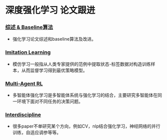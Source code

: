 # 深度强化学习 论文跟进

### [综述 & Baseline算法](https://github.com/PaperCommunity/Deep-Reinforcement-Learning/tree/master/Overview%26baseline)
- 强化学习论文综述和baseline算法及改进。


### [Imitation Learning](https://github.com/PaperCommunity/Deep-Reinforcement-Learning/tree/master/ImitationLearning)
- 模仿学习一般指从人类专家提供的范例中提取状态-标签数据对构造训练样本，从而监督学习得到最优策略模型。

### [Multi-Agent RL](https://github.com/PaperCommunity/Deep-Reinforcement-Learning/tree/master/Multi-Agent)

- 多智能体强化学习是多智能体系统与强化学习的结合，主要研究多智能体在同一环境下面对不同任务的决策问题。

### [Interdiscipline](https://github.com/PaperCommunity/Deep-Reinforcement-Learning/tree/master/Interdiscipline)

- 很多paper不单研究某个方向，例如CV，nlp结合强化学习，神经网络的并行训练，自适应调参等等。
